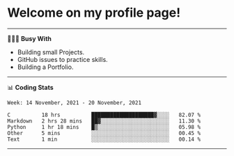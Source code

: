 # Welcome on my profile page!
<!-- print(("dralla"[::-1]+"s").capitalize()) -->

---
👨🏻‍💻 **Busy With**
* Building small Projects.
* GitHub issues to practice skills.
* Building a Portfolio.

---
📊 **Coding Stats**
<!--START_SECTION:waka-->
```text
Week: 14 November, 2021 - 20 November, 2021

C          18 hrs          ████████████████████▓░░░░   82.07 % 
Markdown   2 hrs 28 mins   ██▓░░░░░░░░░░░░░░░░░░░░░░   11.30 % 
Python     1 hr 18 mins    █▒░░░░░░░░░░░░░░░░░░░░░░░   05.98 % 
Other      5 mins          ░░░░░░░░░░░░░░░░░░░░░░░░░   00.45 % 
Text       1 min           ░░░░░░░░░░░░░░░░░░░░░░░░░   00.14 % 
```
<!--END_SECTION:waka-->
---
